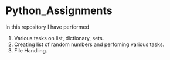 # Python_Assignments
In this repository I have performed 
1. Various tasks on list, dictionary, sets.
2. Creating list of random numbers and perfoming various tasks.
3. File Handling.
